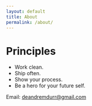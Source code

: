 ```yaml
---
layout: default
title: About
permalink: /about/
---
```


# Principles
- Work clean.
- Ship often.
- Show your process.
- Be a hero for your future self.

Email: deandremdurr@gmail.com
